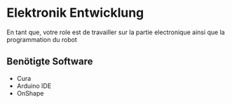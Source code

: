 # Elektronik Entwicklung 

En tant que, votre role est de travailler sur la partie electronique ainsi que la programmation du robot 

## Benötigte Software
- Cura
- Arduino IDE
- OnShape